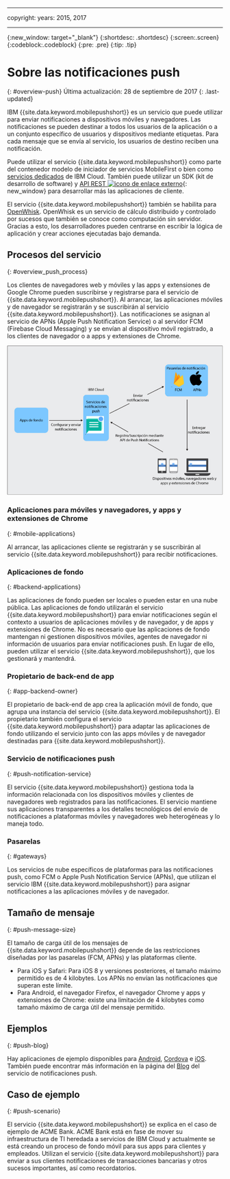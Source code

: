 ----

copyright:
 years: 2015, 2017

---

{:new_window: target="_blank"}
{:shortdesc: .shortdesc}
{:screen:.screen}
{:codeblock:.codeblock}
{:pre: .pre}
{:tip: .tip}

# Sobre las notificaciones push 
{: #overview-push}
Última actualización: 28 de septiembre de 2017
{: .last-updated}

IBM {{site.data.keyword.mobilepushshort}} es un servicio que puede utilizar para enviar notificaciones a dispositivos móviles y navegadores. Las notificaciones se pueden destinar a todos los usuarios de la aplicación o a un conjunto específico de usuarios y dispositivos mediante etiquetas. Para cada mensaje que se envía al servicio, los usuarios de destino reciben una notificación.


Puede utilizar el servicio {{site.data.keyword.mobilepushshort}} como parte del contenedor modelo de iniciador de servicios MobileFirst o bien como [servicios dedicados](/docs/dedicated/index.html) de IBM Cloud.  También puede utilizar un SDK (kit de desarrollo de software) y [API REST ![icono de enlace externo](../../icons/launch-glyph.svg "icono de enlace externo")](https://imfpush.{DomainName}/imfpush/){: new_window} para desarrollar más las aplicaciones de cliente.


El servicio {{site.data.keyword.mobilepushshort}} también se habilita para [OpenWhisk](/docs/openwhisk/index.html). OpenWhisk es un servicio de cálculo distribuido y controlado por sucesos que también se conoce como computación sin servidor. Gracias a esto, los desarrolladores pueden centrarse en escribir la lógica de aplicación y crear acciones ejecutadas bajo demanda.


## Procesos del servicio
{: #overview_push_process}

Los clientes de navegadores web y móviles y las apps y extensiones de Google Chrome pueden suscribirse y registrarse para el servicio de {{site.data.keyword.mobilepushshort}}. Al arrancar, las aplicaciones móviles y de navegador se registrarán y se suscribirán al servicio {{site.data.keyword.mobilepushshort}}. Las notificaciones se asignan al servicio de APNs (Apple Push Notification Service) o al servidor FCM (Firebase Cloud Messaging) y se envían al dispositivo móvil registrado, a los clientes de navegador o a apps y extensiones de Chrome.

![Visión general de push](images/overview.jpg)


### Aplicaciones para móviles y navegadores, y apps y extensiones de Chrome
{: #mobile-applications}

Al arrancar, las aplicaciones cliente se registrarán y se suscribirán al servicio {{site.data.keyword.mobilepushshort}} para recibir notificaciones.

### Aplicaciones de fondo
{: #backend-applications}

Las aplicaciones de fondo pueden ser locales o pueden estar en una nube pública. Las aplicaciones de fondo utilizarán el servicio {{site.data.keyword.mobilepushshort}} para enviar notificaciones según el contexto a usuarios de aplicaciones móviles y de navegador, y de apps y extensiones de Chrome. No es necesario que las aplicaciones de fondo mantengan ni gestionen dispositivos móviles, agentes de navegador ni información de usuarios para enviar notificaciones push. En lugar de ello, pueden utilizar el servicio {{site.data.keyword.mobilepushshort}}, que los gestionará y mantendrá.

### Propietario de back-end de app
{: #app-backend-owner}

El propietario de back-end de app crea la aplicación móvil de fondo, que agrupa una instancia del servicio {{site.data.keyword.mobilepushshort}}. El propietario también configura el servicio {{site.data.keyword.mobilepushshort}} para adaptar las aplicaciones de fondo utilizando el servicio junto con las apps móviles y de navegador destinadas para {{site.data.keyword.mobilepushshort}}.

### Servicio de notificaciones push
{: #push-notification-service}

El servicio {{site.data.keyword.mobilepushshort}} gestiona toda la información relacionada con los dispositivos móviles y clientes de navegadores web registrados para las notificaciones. El servicio mantiene sus aplicaciones transparentes a los detalles tecnológicos del envío de notificaciones a plataformas móviles y navegadores web heterogéneas y lo maneja todo.

### Pasarelas
{: #gateways}

Los servicios de nube específicos de plataformas para las notificaciones push, como FCM o Apple Push Notification Service (APNs), que utilizan el servicio IBM {{site.data.keyword.mobilepushshort}} para asignar notificaciones a las aplicaciones móviles y de navegador.

## Tamaño de mensaje
{: #push-message-size}

El tamaño de carga útil de los mensajes de {{site.data.keyword.mobilepushshort}} depende de las restricciones diseñadas por las pasarelas (FCM, APNs) y las plataformas cliente. 

- Para iOS y Safari: Para iOS 8 y versiones posteriores, el tamaño máximo permitido es de 4 kilobytes. Los APNs no envían las notificaciones que superan este límite.
- Para Android, el navegador Firefox, el navegador Chrome y apps y extensiones de Chrome: existe una limitación de 4 kilobytes como tamaño máximo de carga útil del mensaje permitido.

## Ejemplos
{: #push-blog}

Hay aplicaciones de ejemplo disponibles para [Android](https://github.com/ibm-bluemix-mobile-services/bms-samples-android-hellopush/), [Cordova](https://github.com/ibm-bluemix-mobile-services/bms-samples-cordova-hellopush) e [iOS](https://github.com/ibm-bluemix-mobile-services/bms-samples-swift-hellopush).
También puede encontrar más información en la página del [Blog](http://push-notification-service.mybluemix.net/) del servicio de notificaciones push.  


## Caso de ejemplo 
{: #push-scenario}

El servicio {{site.data.keyword.mobilepushshort}} se explica en el caso de ejemplo de ACME Bank. ACME Bank está en fase de mover su infraestructura de TI heredada a servicios de IBM Cloud y actualmente se está creando un proceso de fondo móvil para sus apps para clientes y empleados. Utilizan el servicio {{site.data.keyword.mobilepushshort}} para enviar a sus clientes notificaciones de transacciones bancarias y otros sucesos importantes, así como recordatorios.

